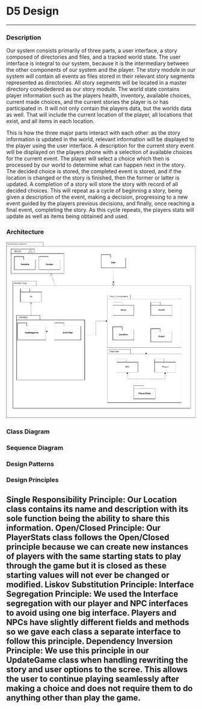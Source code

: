# D5 Design
---

### Description
  Our system consists primarily of three parts, a user interface, a story composed of directories and files, and a tracked world state. The user interface is integral to our system, because it is the intermediary between the other components of our system and the player. The story module in our system will contain all events as files stored in their relevant story segments represented as directories. All story segments will be located in a master directory considedered as our story module. The world state contains player information such as the players health, inventory, available choices, current made choices, and the current stories the player is or has participated in. It will not only contain the players data, but the worlds data as well. That will include the current location of the player, all locations that exist, and all items in each location.

  This is how the three major parts interact with each other: as the story information is updated in the world, relevant information will be displayed to the player using the user interface. A description for the current story event will be displayed on the players phone with a selection of available choices for the current event. The player will select a choice which then is processed by our world to determine what can happen next in the story. The decided choice is stored, the completed event is stored, and if the location is changed or the story is finished, then the former or latter is updated. A completion of a story will store the story with record of all decided choices. This will repeat as a cycle of beginning a story, being given a description of the event, making a decision, progressing to a new event guided by the players previous decisions, and finally, once reaching a final event, completing the story. As this cycle repeats, the players stats will update as well as items being obtained and used.

### Architecture

![Architecture](/Deliverables/Architecture.png)

### Class Diagram

### Sequence Diagram

### Design Patterns

### Design Principles
  **Single Responsibility Principle:** 
  Our Location class contains its name and description with its sole function being the ability to share this information.
  **Open/Closed Principle:** 
  Our PlayerStats class follows the Open/Closed principle because we can create new instances of players with the same starting stats to play through the game but it is closed as these starting values will not ever be changed or modified.
  **Liskov Substitution Principle:** 
  **Interface Segregation Principle:** 
  We used the Interface segregation with our player and NPC interfaces to avoid using one big interface. Players and NPCs have slightly different fields and methods so we gave each class a separate interface to follow this principle.
  **Dependency Inversion Principle:** 
  We use this principle in our UpdateGame class when handling rewriting the story and user options to the scree. This allows the user to continue playing seamlessly after making a choice and does not require them to do anything other than play the game.
---
